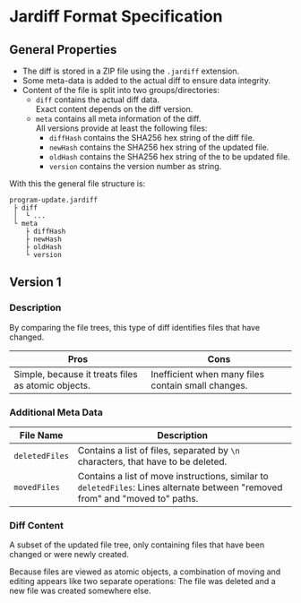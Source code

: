 # Jardiff Format Specification

## General Properties

* The diff is stored in a ZIP file using the `.jardiff` extension.
* Some meta-data is added to the actual diff to ensure data integrity.
* Content of the file is split into two groups/directories:
    * `diff` contains the actual diff data.  
      Exact content depends on the diff version.
    * `meta` contains all meta information of the diff.  
      All versions provide at least the following files:
        * `diffHash` contains the SHA256 hex string of the diff file.
        * `newHash` contains the SHA256 hex string of the updated file.
        * `oldHash` contains the SHA256 hex string of the to be updated file.
        * `version` contains the version number as string.

With this the general file structure is:

```text
program-update.jardiff
 ├ diff
 │  └ ...
 └ meta
    ├ diffHash
    ├ newHash
    ├ oldHash
    └ version
```

## Version 1

### Description

By comparing the file trees, this type of diff identifies files that have changed.

| Pros                                               | Cons                                               |
|----------------------------------------------------|----------------------------------------------------|
| Simple, because it treats files as atomic objects. | Inefficient when many files contain small changes. |

### Additional Meta Data

| File Name      | Description                                                                                                                   |
|----------------|-------------------------------------------------------------------------------------------------------------------------------|
| `deletedFiles` | Contains a list of files, separated by `\n` characters, that have to be deleted.                                              |
| `movedFiles`   | Contains a list of move instructions, similar to `deletedFiles`: Lines alternate between "removed from" and "moved to" paths. |

### Diff Content

A subset of the updated file tree, only containing files that have been changed or were newly created.

Because files are viewed as atomic objects, a combination of moving and editing appears like two separate operations:
The file was deleted and a new file was created somewhere else.
